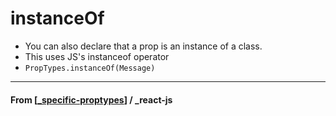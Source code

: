 # instanceOf

- You can also declare that a prop is an instance of a class.
- This uses JS's instanceof operator
- `PropTypes.instanceOf(Message)`

---

#### **From** [[_specific-proptypes]] / \_react-js

[//begin]: # "Autogenerated link references for markdown compatibility"
[_specific-proptypes]: _specific-proptypes "Specific PropTypes"
[//end]: # "Autogenerated link references"
